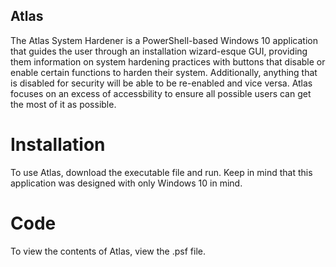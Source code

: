 ## Atlas
The Atlas System Hardener is a PowerShell-based Windows 10 application that guides the user through an installation wizard-esque GUI, providing them information on system hardening practices with buttons that disable or enable certain functions to harden their system. Additionally, anything that is disabled for security will be able to be re-enabled and vice versa. Atlas focuses on an excess of accessbility to ensure all possible users can get the most of it as possible.

# Installation
To use Atlas, download the executable file and run. Keep in mind that this application was designed with only Windows 10 in mind.

# Code
To view the contents of Atlas, view the .psf file.
